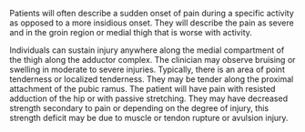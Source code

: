 Patients will often describe a sudden onset of pain during a specific activity as opposed to a more insidious onset. They will describe the pain as severe and in the groin region or medial thigh that is worse with activity.

Individuals can sustain injury anywhere along the medial compartment of the thigh along the adductor complex. The clinician may observe bruising or swelling in moderate to severe injuries. Typically, there is an area of point tenderness or localized tenderness. They may be tender along the proximal attachment of the pubic ramus. The patient will have pain with resisted adduction of the hip or with passive stretching. They may have decreased strength secondary to pain or depending on the degree of injury, this strength deficit may be due to muscle or tendon rupture or avulsion injury.